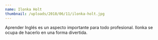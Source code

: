 ```yaml
---
name: Ilonka Holt
thumbnail: /uploads/2018/06/11/ilonka-holt.jpg
---
```


Aprender Inglés es un aspecto importante para todo profesional. Ilonka se ocupa de hacerlo en una forma divertida.